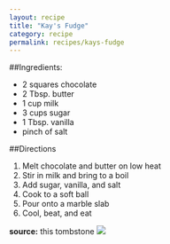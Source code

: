 ```yaml
---
layout: recipe
title: "Kay's Fudge"
category: recipe
permalink: recipes/kays-fudge
---
```


##Ingredients: 
 - 2 squares chocolate
 - 2 Tbsp. butter
 - 1 cup milk
 - 3 cups sugar
 - 1 Tbsp. vanilla
 - pinch of salt

##Directions
1. Melt chocolate and butter on low heat
2. Stir in milk and bring to a boil
3. Add sugar, vanilla, and salt
4. Cook to a soft ball
5. Pour onto a marble slab
6. Cool, beat, and eat

**source:** this tombstone
![](http://i.imgur.com/3LyNjuk.png)
